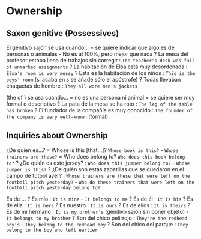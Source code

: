 # Ownership

## Saxon genitive (Possessives)

El genitivo sajón se usa cuando...
    = se quiere indicar que algo es de personas o animales
        - No es al 100%, pero mejor que nada
    ? La mesa del profesor estaba llena de trabajos sin corregir : `The teacher's desk was full of unmarked assignments`
    ? La habitación de Elsa está muy desordenada : `Elsa's room is very messy`
    ? Esta es la  habitación de los niños : `This is the boys' room` (si acaba en _s_ se añade sólo el apóstrofe)
    ? Todas llevaban chaquetas de hombre : `They all wore men's jackets`

(the <obj> of <owner>) se usa cuando...
    = no es una persona ni animal
    = se quiere ser muy formal o descriptivo
    ? La pata de la mesa se ha roto : `The leg of the table has broken`
    ? El fundador de la compañía es muy conocido : `The founder of the company is very well-known` (formal)

## Inquiries about Ownership

¿De quien es...?
    = Whose <obj> is this [that...]? `Whose book is this?` - `Whose trainers are these?`
    = Who does <obj> belong to? `Who does this book belong to?`
    ? ¿De quién es este jersey? : `Who does this jumper belong to?` - `Whose jumper is this?`
    ? ¿De quién son estas zapatillas que se quedaron en el campo de fútbol ayer? : `Whose trainers are these that were left on the football pitch yesterday?` - `Who do these trainers that were left on the football pitch yesterday belong to?`

Es de ...
    ? Es mío : `It is mine` - `It belongs to me`
    ? Es de él : `It is his`
    ? Es de ella : `It is hers`
    ? Es nuestro : `It is ours`
    ? Es de ellos : `It is theirs`
    ? Es de mi hermano : `It is my brother's` (genitivo sajón sin poner objeto) - `It belongs to my brother`
    ? Son del chico pelirrojo : `They're the redhead boy's` - `They belong to the redhead boy`
    ? Son del chico del parque : `They belong to the boy who left earlier`
